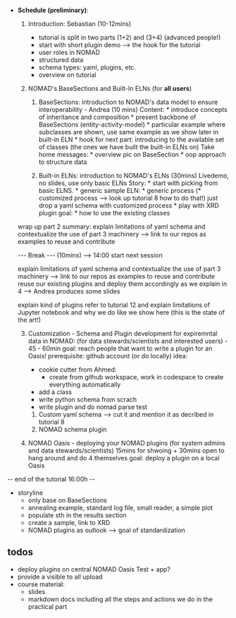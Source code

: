 * **Schedule (preliminary)**:
  1. Introduction: Sebastian (10-12mins)
     * tutorial is split in two parts (1+2) and (3+4) (advanced people!) 
     * start with short plugin demo --> the hook for the tutorial
     * user roles in NOMAD
     * structured data
     * schema types: yaml, plugins, etc.
     * overview on tutorial
  2. NOMAD's BaseSections and Built-In ELNs (for **all users**)
     
     1. BaseSections: introduction to NOMAD's data model to ensure interoperability - Andrea (10 mins)
        Content:
            * introduce concepts of inheritance and composition
            * present backbone of BaseSections (entity-activity-model)
            * particular example where subclasses are shown, use same example as we show later in built-in ELN
            * hook for next part: introducing to the available set of classes (the ones we have built the built-in ELNs on)
        Take home messages:
            * overview pic on BaseSection
            * oop approach to structure data            

     2. Built-in ELNs: introduction to NOMAD's ELNs (30mins)
        Livedemo, no slides, use only basic ELNs
        Story:
            * start with picking from basic ELNS.
            * generic sample ELN:
            * generic process
            (* customized process --> look up tutorial 8 how to do that!) just drop a yaml schema with customized process
            * play with XRD plugin
        goal:
            * how to use the existing classes

    wrap up part 2
    summary: explain limitations of yaml schema and contextualize the use of part 3 machinery --> link to our repos as examples to reuse and contribute

    --- Break ---  (10mins) --> 14:00 start next session

    explain limitations of yaml schema and contextualize the use of part 3 machinery --> link to our repos as examples to reuse and contribute
    reuse our existing plugins and deploy them accordingly as we explain in 4
    --> Andrea produces some slides



    explain kind of plugins
    refer to tutorial 12 and explain limitations of Jupyter notebook and why we do like we show here (this is the state of the art!)

  3. Customization - Schema and Plugin development for expiremntal data in NOMAD: (for data stewards/scientists and interested users) - 45 - 60min
     goal: reach people that want to write a plugin for an Oasis!
     prerequisite: github account (or do locally)
     idea:
        * cookie cutter from Ahmed: 
            * create from github workspace, work in codespace to create everything automatically
        * add a class
        * write python schema from scrach
        * write plugin and do nomad parse test
     1. Custom yaml schema --> cut it and mention it as decribed in tutorial 8
     2. NOMAD schema plugin

  4. NOMAD Oasis - deploying your NOMAD plugins (for system admins and data stewards/scientists) 15mins for shwoing + 30mins open to hang around and do 4 themselves
    goal: deploy a plugin on a local Oasis


-- end of the tutorial 16:00h -- 

- storyline
	- only base on BaseSections
	- annealing example, standard log file, small reader, a simple plot
	- populate sth in the results section
	- create a sample, link to XRD
	- NOMAD plugins as outlook --> goal of standardization

## todos
* deploy plugins on central NOMAD Oasis Test + app?
* provide a visible to all upload
* course material:
    * slides
    * markdown docs including all the steps and actions we do in the practical part
